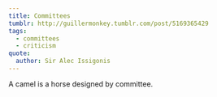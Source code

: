 ```yaml
---
title: Committees
tumblr: http://guillermonkey.tumblr.com/post/5169365429
tags:
  - committees
  - criticism
quote:
  author: Sir Alec Issigonis
---
```


A camel is a horse designed by committee.
